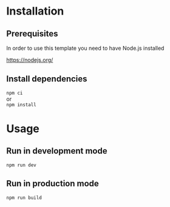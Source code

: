 # Installation

## Prerequisites

In order to use this template you need to have Node.js installed

https://nodejs.org/

## Install dependencies

`npm ci`  
or  
`npm install`

# Usage

## Run in development mode

`npm run dev`

## Run in production mode

`npm run build`
